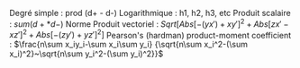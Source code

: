 Degré simple : prod (d+ - d-)
Logarithmique : h1, h2, h3, etc
Produit scalaire : $sum(d+*d-)$
Norme Produit vectoriel : $Sqrt[Abs[-(y x') + x y']^2 + Abs[z x' - x z']^2 + Abs[-(z y') + y z']^2]$
Pearson's (hardman) product-moment coefficient :
$\frac{n\sum x_iy_i-\sum x_i\sum y_i}
{\sqrt{n\sum x_i^2-(\sum x_i)^2}~\sqrt{n\sum y_i^2-(\sum y_i)^2}}$
